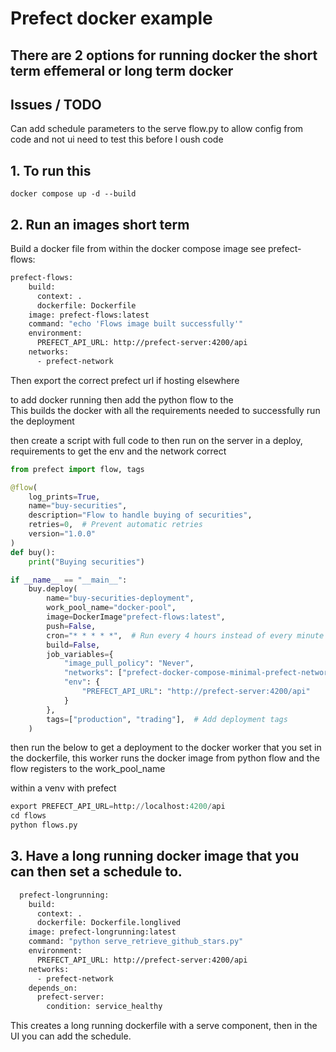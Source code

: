 # Prefect docker example 

## There are 2 options for running docker the short term effemeral or long term docker 


## Issues / TODO

Can add schedule parameters to the serve flow.py to allow config from code and not ui need to test this before I oush code

## 1. To run this 

``` 
docker compose up -d --build
```



## 2. Run an images short term 


Build a docker file from within the docker compose image  see   prefect-flows:

``` Dockerfile
prefect-flows:
    build:
      context: .
      dockerfile: Dockerfile
    image: prefect-flows:latest
    command: "echo 'Flows image built successfully'"
    environment:
      PREFECT_API_URL: http://prefect-server:4200/api
    networks:
      - prefect-network 
```

Then export the correct prefect url if hosting elsewhere 


to add docker running then add the python flow to the  
This builds the docker with all the requirements needed to successfully run the deployment

then create a script with full code to then run on the server in a deploy, requirements to get the env and the network correct

``` python 
from prefect import flow, tags

@flow(
    log_prints=True,
    name="buy-securities",
    description="Flow to handle buying of securities",
    retries=0,  # Prevent automatic retries
    version="1.0.0"
)
def buy():
    print("Buying securities")

if __name__ == "__main__":
    buy.deploy(
        name="buy-securities-deployment",
        work_pool_name="docker-pool",
        image=DockerImage"prefect-flows:latest",
        push=False,
        cron="* * * * *",  # Run every 4 hours instead of every minute
        build=False,
        job_variables={
            "image_pull_policy": "Never",
            "networks": ["prefect-docker-compose-minimal-prefect-network"],
            "env": {
                "PREFECT_API_URL": "http://prefect-server:4200/api"
            }
        },
        tags=["production", "trading"],  # Add deployment tags
    )
```

then run the below to get a deployment to the docker worker that you set in the dockerfile, this worker runs the docker image from python flow and the flow registers to the work_pool_name

within a venv with prefect
``` python 
export PREFECT_API_URL=http://localhost:4200/api
cd flows
python flows.py 
```

## 3. Have a long running docker image that you can then set a schedule to.


``` Dockerfile
  prefect-longrunning:
    build:
      context: .
      dockerfile: Dockerfile.longlived
    image: prefect-longrunning:latest
    command: "python serve_retrieve_github_stars.py"
    environment:
      PREFECT_API_URL: http://prefect-server:4200/api
    networks:
      - prefect-network
    depends_on:
      prefect-server:
        condition: service_healthy
```

This creates a long running dockerfile with a serve component, then in the UI you can add the schedule.
